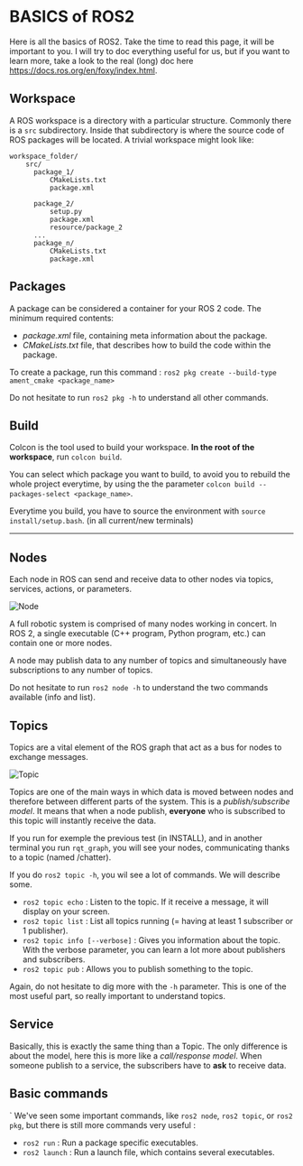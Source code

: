 # BASICS of ROS2

Here is all the basics of ROS2. Take the time to read this page, it will be important to you.
I will try to doc everything useful for us, but if you want to learn more, take a look to the real (long) doc here https://docs.ros.org/en/foxy/index.html.

## Workspace
A ROS workspace is a directory with a particular structure. Commonly there is a ```src``` subdirectory. Inside that subdirectory is where the source code of ROS packages will be located. A trivial workspace might look like:
```
workspace_folder/
    src/
      package_1/
          CMakeLists.txt
          package.xml

      package_2/
          setup.py
          package.xml
          resource/package_2
      ...
      package_n/
          CMakeLists.txt
          package.xml
```

## Packages

A package can be considered a container for your ROS 2 code. The minimum required contents:

  - *package.xml* file, containing meta information about the package.
  - *CMakeLists.txt* file, that describes how to build the code within the package.

To create a package, run this command : 
```ros2 pkg create --build-type ament_cmake <package_name>```

Do not hesitate to run ```ros2 pkg -h``` to understand all other commands.

## Build

Colcon is the tool used to build your workspace. **In the root of the workspace**, run ```colcon build```.

You can select which package you want to build, to avoid you to rebuild the whole project everytime, by using the the parameter     ```colcon build --packages-select <package_name>```.

Everytime you build, you have to source the environment with ```source install/setup.bash```. (in all current/new terminals)

---------

## Nodes

Each node in ROS can send and receive data to other nodes via topics, services, actions, or parameters.

![Node](https://docs.ros.org/en/foxy/_images/Nodes-TopicandService.gif)

A full robotic system is comprised of many nodes working in concert. In ROS 2, a single executable (C++ program, Python program, etc.) can contain one or more nodes.

A node may publish data to any number of topics and simultaneously have subscriptions to any number of topics.

Do not hesitate to run ```ros2 node -h``` to understand the two commands available (info and list).

## Topics

Topics are a vital element of the ROS graph that act as a bus for nodes to exchange messages.

![Topic](https://docs.ros.org/en/foxy/_images/Topic-MultiplePublisherandMultipleSubscriber.gif)

Topics are one of the main ways in which data is moved between nodes and therefore between different parts of the system.
This is a *publish/subscribe model*. It means that when a node publish, **everyone** who is subscribed to this topic will instantly receive the data.

If you run for exemple the previous test (in INSTALL), and in another terminal you run ```rqt_graph```, you will see your nodes, communicating thanks to a topic (named /chatter).

If you do ```ros2 topic -h```, you wil see a lot of commands. We will describe some.

  - ```ros2 topic echo``` : Listen to the topic. If it receive a message, it will display on your screen.
  - ```ros2 topic list``` : List all topics running (= having at least 1 subscriber or 1 publisher).
  - ```ros2 topic info [--verbose]``` : Gives you information about the topic. With the verbose parameter, you can learn a lot more about publishers and subscribers.
  - ```ros2 topic pub``` : Allows you to publish something to the topic.

Again, do not hesitate to dig more with the ```-h``` parameter. This is one of the most useful part, so really important to understand topics.

## Service

Basically, this is exactly the same thing than a Topic. The only difference is about the model, here this is more like a
*call/response model*. When someone publish to a service, the subscribers have to **ask** to receive data.

## Basic commands
`
We've seen some important commands, like ```ros2 node```, ```ros2 topic```, or ```ros2 pkg```, but there is still more commands very useful :

  - ```ros2 run``` : Run a package specific executables.
  - ```ros2 launch``` : Run a launch file, which contains several executables.

